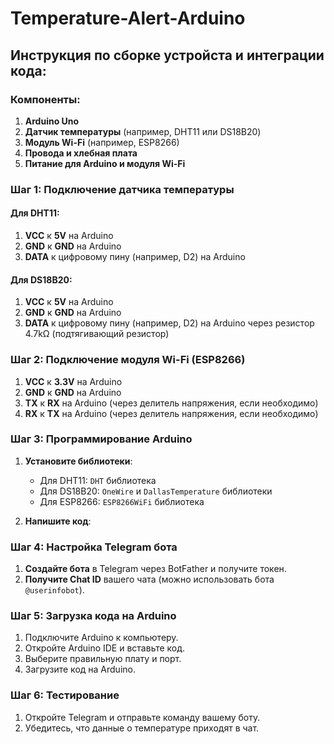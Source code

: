 # Temperature-Alert-Arduino
## Инструкция по сборке устройста и интеграции кода:

### Компоненты:
1. **Arduino Uno**
2. **Датчик температуры** (например, DHT11 или DS18B20)
3. **Модуль Wi-Fi** (например, ESP8266)
4. **Провода и хлебная плата**
5. **Питание для Arduino и модуля Wi-Fi**

### Шаг 1: Подключение датчика температуры

#### Для DHT11:
1. **VCC** к **5V** на Arduino
2. **GND** к **GND** на Arduino
3. **DATA** к цифровому пину (например, D2) на Arduino

#### Для DS18B20:
1. **VCC** к **5V** на Arduino
2. **GND** к **GND** на Arduino
3. **DATA** к цифровому пину (например, D2) на Arduino через резистор 4.7kΩ (подтягивающий резистор)

### Шаг 2: Подключение модуля Wi-Fi (ESP8266)

1. **VCC** к **3.3V** на Arduino
2. **GND** к **GND** на Arduino
3. **TX** к **RX** на Arduino (через делитель напряжения, если необходимо)
4. **RX** к **TX** на Arduino (через делитель напряжения, если необходимо)

### Шаг 3: Программирование Arduino

1. **Установите библиотеки**:
   - Для DHT11: `DHT` библиотека
   - Для DS18B20: `OneWire` и `DallasTemperature` библиотеки
   - Для ESP8266: `ESP8266WiFi` библиотека

2. **Напишите код**:

### Шаг 4: Настройка Telegram бота

1. **Создайте бота** в Telegram через BotFather и получите токен.
2. **Получите Chat ID** вашего чата (можно использовать бота `@userinfobot`).

### Шаг 5: Загрузка кода на Arduino

1. Подключите Arduino к компьютеру.
2. Откройте Arduino IDE и вставьте код.
3. Выберите правильную плату и порт.
4. Загрузите код на Arduino.

### Шаг 6: Тестирование

1. Откройте Telegram и отправьте команду вашему боту.
2. Убедитесь, что данные о температуре приходят в чат.

